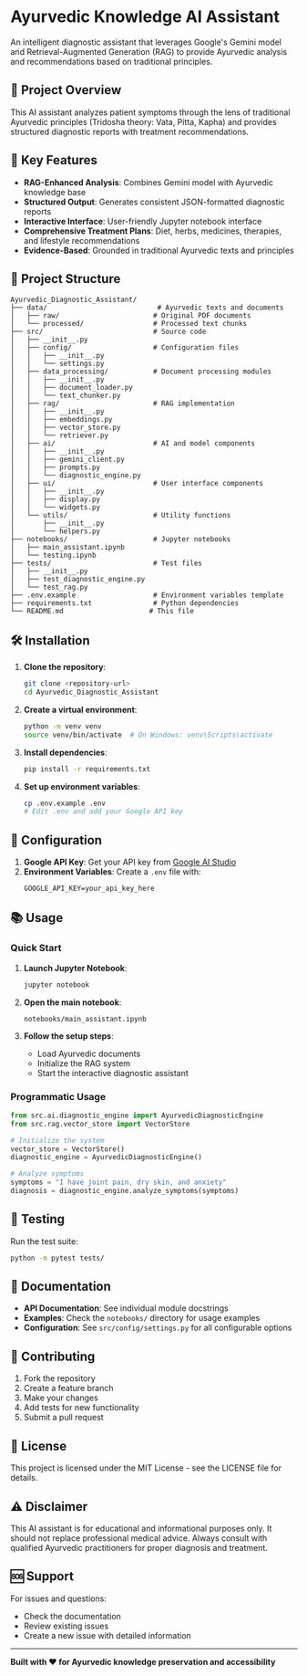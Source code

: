 # Ayurvedic Knowledge AI Assistant

An intelligent diagnostic assistant that leverages Google's Gemini model and Retrieval-Augmented Generation (RAG) to provide Ayurvedic analysis and recommendations based on traditional principles.

## 🎯 Project Overview

This AI assistant analyzes patient symptoms through the lens of traditional Ayurvedic principles (Tridosha theory: Vata, Pitta, Kapha) and provides structured diagnostic reports with treatment recommendations.

## 🚀 Key Features

- **RAG-Enhanced Analysis**: Combines Gemini model with Ayurvedic knowledge base
- **Structured Output**: Generates consistent JSON-formatted diagnostic reports
- **Interactive Interface**: User-friendly Jupyter notebook interface
- **Comprehensive Treatment Plans**: Diet, herbs, medicines, therapies, and lifestyle recommendations
- **Evidence-Based**: Grounded in traditional Ayurvedic texts and principles

## 📁 Project Structure

```
Ayurvedic_Diagnostic_Assistant/
├── data/                           # Ayurvedic texts and documents
│   ├── raw/                       # Original PDF documents
│   └── processed/                 # Processed text chunks
├── src/                           # Source code
│   ├── __init__.py
│   ├── config/                    # Configuration files
│   │   ├── __init__.py
│   │   └── settings.py
│   ├── data_processing/           # Document processing modules
│   │   ├── __init__.py
│   │   ├── document_loader.py
│   │   └── text_chunker.py
│   ├── rag/                       # RAG implementation
│   │   ├── __init__.py
│   │   ├── embeddings.py
│   │   ├── vector_store.py
│   │   └── retriever.py
│   ├── ai/                        # AI and model components
│   │   ├── __init__.py
│   │   ├── gemini_client.py
│   │   ├── prompts.py
│   │   └── diagnostic_engine.py
│   ├── ui/                        # User interface components
│   │   ├── __init__.py
│   │   ├── display.py
│   │   └── widgets.py
│   └── utils/                     # Utility functions
│       ├── __init__.py
│       └── helpers.py
├── notebooks/                     # Jupyter notebooks
│   ├── main_assistant.ipynb
│   └── testing.ipynb
├── tests/                         # Test files
│   ├── __init__.py
│   ├── test_diagnostic_engine.py
│   └── test_rag.py
├── .env.example                   # Environment variables template
├── requirements.txt               # Python dependencies
└── README.md                     # This file
```

## 🛠️ Installation

1. **Clone the repository**:
   ```bash
   git clone <repository-url>
   cd Ayurvedic_Diagnostic_Assistant
   ```

2. **Create a virtual environment**:
   ```bash
   python -m venv venv
   source venv/bin/activate  # On Windows: venv\Scripts\activate
   ```

3. **Install dependencies**:
   ```bash
   pip install -r requirements.txt
   ```

4. **Set up environment variables**:
   ```bash
   cp .env.example .env
   # Edit .env and add your Google API key
   ```

## 🔧 Configuration

1. **Google API Key**: Get your API key from [Google AI Studio](https://makersuite.google.com/app/apikey)
2. **Environment Variables**: Create a `.env` file with:
   ```
   GOOGLE_API_KEY=your_api_key_here
   ```

## 📚 Usage

### Quick Start

1. **Launch Jupyter Notebook**:
   ```bash
   jupyter notebook
   ```

2. **Open the main notebook**:
   ```
   notebooks/main_assistant.ipynb
   ```

3. **Follow the setup steps**:
   - Load Ayurvedic documents
   - Initialize the RAG system
   - Start the interactive diagnostic assistant

### Programmatic Usage

```python
from src.ai.diagnostic_engine import AyurvedicDiagnosticEngine
from src.rag.vector_store import VectorStore

# Initialize the system
vector_store = VectorStore()
diagnostic_engine = AyurvedicDiagnosticEngine()

# Analyze symptoms
symptoms = "I have joint pain, dry skin, and anxiety"
diagnosis = diagnostic_engine.analyze_symptoms(symptoms)
```

## 🧪 Testing

Run the test suite:
```bash
python -m pytest tests/
```

## 📖 Documentation

- **API Documentation**: See individual module docstrings
- **Examples**: Check the `notebooks/` directory for usage examples
- **Configuration**: See `src/config/settings.py` for all configurable options

## 🤝 Contributing

1. Fork the repository
2. Create a feature branch
3. Make your changes
4. Add tests for new functionality
5. Submit a pull request

## 📄 License

This project is licensed under the MIT License - see the LICENSE file for details.

## ⚠️ Disclaimer

This AI assistant is for educational and informational purposes only. It should not replace professional medical advice. Always consult with qualified Ayurvedic practitioners for proper diagnosis and treatment.

## 🆘 Support

For issues and questions:
- Check the documentation
- Review existing issues
- Create a new issue with detailed information

---

**Built with ❤️ for Ayurvedic knowledge preservation and accessibility** 